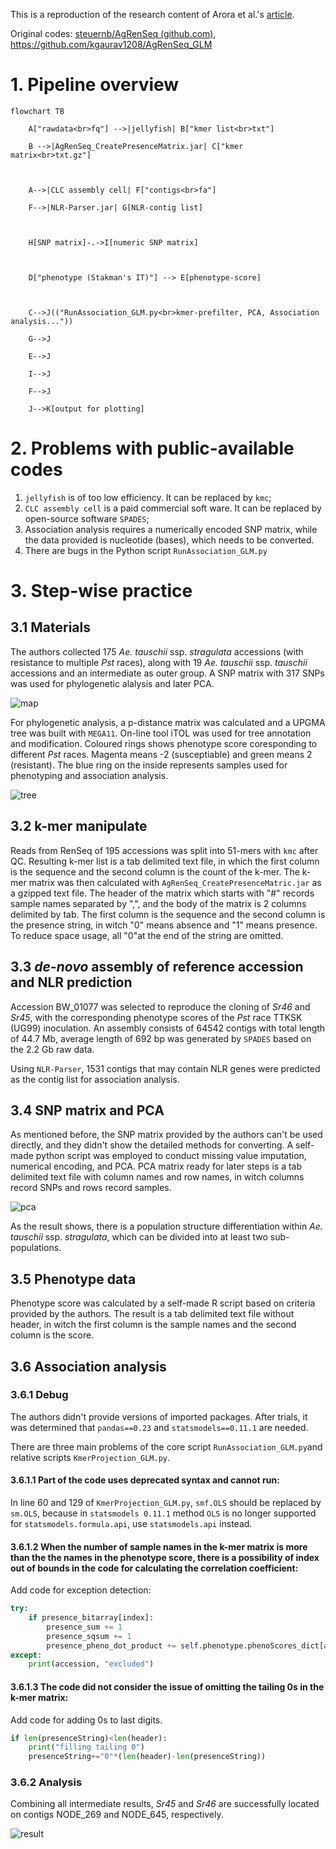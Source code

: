 This is a reproduction of the research content of Arora et al.'s [article](https://doi.org/10.1038/s41587-018-0007-9).

Original codes: [steuernb/AgRenSeq (github.com)](https://github.com/steuernb/AgRenSeq), https://github.com/kgaurav1208/AgRenSeq_GLM

# 1. Pipeline overview

```mermaid
flowchart TB

    A["rawdata<br>fq"] -->|jellyfish| B["kmer list<br>txt"]

    B -->|AgRenSeq_CreatePresenceMatrix.jar| C["kmer matrix<br>txt.gz"]

  

    A-->|CLC assembly cell| F["contigs<br>fa"]

    F-->|NLR-Parser.jar| G[NLR-contig list]

  

    H[SNP matrix]-.->I[numeric SNP matrix]

  

    D["phenotype (Stakman's IT)"] --> E[phenotype-score]

  

    C-->J(("RunAssociation_GLM.py<br>kmer-prefilter, PCA, Association analysis..."))

    G-->J

    E-->J

    I-->J

    F-->J

    J-->K[output for plotting]
```


# 2. Problems with public-available codes

1. `jellyfish` is of too low efficiency. It can be replaced by `kmc`;
2. `CLC assembly cell` is a paid commercial soft ware. It can be replaced by open-source software `SPADES`;
3. Association analysis requires a numerically encoded SNP matrix, while the data provided is nucleotide (bases), which needs to be converted.
4. There are bugs in the Python script `RunAssociation_GLM.py`

# 3. Step-wise practice

## 3.1 Materials

The authors collected 175 *Ae. tauschii* ssp. *stragulata* accessions (with resistance to multiple *Pst* races), along with 19 *Ae. tauschii* ssp. *tauschii* accessions and an intermediate as outer group. A SNP matrix with 317 SNPs was used for phylogenetic alalysis and later PCA.

![map](images/map-combine.png)

For phylogenetic analysis, a p-distance matrix was calculated and a UPGMA tree was built with `MEGA11`. On-line tool iTOL was used for tree annotation and modification. Coloured rings shows phenotype score coresponding to different *Pst* races. Magenta means -2 (susceptiable) and green means 2 (resistant). The blue ring on the inside represents samples used for phenotyping and association analysis.

![tree](images/tree.png)

## 3.2 k-mer manipulate

Reads from RenSeq of 195 accessions was split into 51-mers with `kmc` after QC. Resulting k-mer list is a tab delimited text file, in which the first column is  the sequence and the second column is the count of the k-mer. The k-mer matrix was then calculated with `AgRenSeq_CreatePresenceMatric.jar` as a gzipped text file. The header of the matrix which starts with "#" records sample names separated by ",", and the body of the matrix is 2 columns delimited by tab. The first column is the sequence and the second column is the presence string, in witch "0" means absence and "1" means presence. To reduce space usage, all "0"at the end of the string are omitted.

## 3.3 *de-novo* assembly of reference accession and NLR prediction

Accession BW_01077 was selected to reproduce the cloning of *Sr46* and *Sr45*, with the corresponding phenotype scores of the *Pst* race TTKSK (UG99) inoculation. An assembly consists of 64542 contigs with total length of 44.7 Mb, average length of 692 bp was generated by `SPADES` based on the 2.2 Gb raw data.

Using `NLR-Parser`, 1531 contigs that may contain NLR genes were predicted as the contig list for association analysis.

## 3.4 SNP matrix and PCA

As mentioned before, the SNP matrix provided by the authors can't be used directly, and they didn't show the detailed methods for converting. A self-made python script was employed to conduct missing value imputation, numerical encoding, and PCA. PCA matrix ready for later steps is a tab delimited text file with column names and row names, in witch columns record SNPs and rows record samples.

![pca](images/pca.png)

As the result shows, there is a population structure differentiation within *Ae. tauschii* ssp. *stragulata*, which can be divided into at least two sub-populations.

## 3.5 Phenotype data

Phenotype score was calculated by a self-made R script based on criteria provided by the authors. The result is a tab delimited text file without header, in witch the first column is the sample names and the second column is the score. 

## 3.6 Association analysis

### 3.6.1 Debug

The authors didn't provide versions of imported packages. After trials, it was determined that `pandas==0.23` and `statsmodels==0.11.1` are needed.

There are three main problems of the core script `RunAssociation_GLM.py`and relative scripts `KmerProjection_GLM.py`.

#### 3.6.1.1 Part of the code uses deprecated syntax and cannot run:

In line 60 and 129 of `KmerProjection_GLM.py`, `smf.OLS` should be replaced by `sm.OLS`, because in `statsmodels 0.11.1` method `OLS` is no longer supported for `statsmodels.formula.api`, use `statsmodels.api` instead.

#### 3.6.1.2 When the number of sample names in the k-mer matrix is more than the the names in the phenotype score, there is a possibility of index out of bounds in the code for calculating the correlation coefficient:

Add code for exception detection:

```python
try:
	if presence_bitarray[index]:
		presence_sum += 1
		presence_sqsum += 1
		presence_pheno_dot_product += self.phenotype.phenoScores_dict[accession]
except:
	print(accession, "excluded")
```

#### 3.6.1.3 The code did not consider the issue of omitting the tailing 0s in the k-mer matrix:

Add code for adding 0s to last digits.

```python
if len(presenceString)<len(header):
	print("filling tailing 0")
	presenceString+="0"*(len(header)-len(presenceString))
```

### 3.6.2 Analysis

Combining all intermediate results, *Sr45* and *Sr46* are successfully located on contigs NODE_269 and NODE_645, respectively.

![result](images/ars-plot.png)

